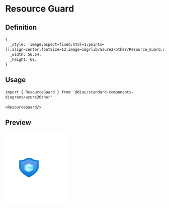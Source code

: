 # Resource Guard

## Definition

```
{
  _style: 'image;aspect=fixed;html=1;points=[];align=center;fontSize=12;image=img/lib/azure2/other/Resource_Guard.svg;strokeColor=none;',
  _width: 56.64,
  _height: 68,
}
```

## Usage

```
import { ResourceGuard } from '@diac/standard-components-diagrams/azure2Other'

<ResourceGuard/>
```

## Preview

<img src="./resource-guard.png" width="200"/>
